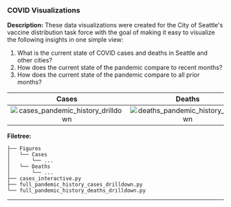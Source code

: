 ### COVID Visualizations

**Description:**
These data visualizations were created for the City of Seattle's vaccine distribution task force with the goal of 
making it easy to visualize the following insights in one simple view:

1. What is the current state of COVID cases and deaths in Seattle and other cities?
2. How does the current state of the pandemic compare to recent months?
3. How does the current state of the pandemic compare to all prior months?


Cases                      |  Deaths
:-------------------------:|:-------------------------:
![cases_pandemic_history_drilldown](https://github.com/mraottth/projects/assets/64610726/950fce3f-3ecc-4f0b-a3cb-57b1ae354fa4) | ![deaths_pandemic_history_drilldown](https://github.com/mraottth/projects/assets/64610726/a5434bd8-25d5-4cd5-ac06-45876f562929)


**Filetree:**
```
├── Figures
│   └── Cases
│       └── ...
│   └── Deaths
│       └── ...
├── cases_interactive.py
├── full_pandemic_history_cases_drilldown.py
└── full_pandemic_history_deaths_drilldown.py
```
___
